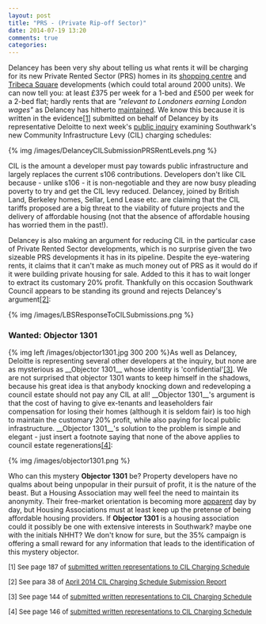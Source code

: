 ```yaml
---
layout: post
title: "PRS - (Private Rip-off Sector)"
date: 2014-07-19 13:20
comments: true
categories: 
---
```

Delancey has been very shy about telling us what rents it will be charging for its new Private Rented Sector (PRS) homes in its [shopping centre](http://www.london-se1.co.uk/news/view/7258) and [Tribeca Square](http://www.london-se1.co.uk/news/view/7208) developments (which could total around 2000 units). We can now tell you: at least £375 per week for a 1-bed and £500 per week for a 2-bed flat; hardly rents that are _"relevant to Londoners earning London wages"_ as Delancey has hitherto [maintained](http://www.london-se1.co.uk/news/view/7378). We know this because it is written in the evidence<a href="#footnote-1">[1]</a> submitted on behalf of Delancey by its representative Deloitte to next week's [public inquiry](http://www.southwark.gov.uk/info/856/planning_policy/2696/community_infrastructure_levy) examining Southwark's new Community Infrastructure Levy (CIL) charging schedules: 

{% img /images/DelanceyCILSubmissionPRSRentLevels.png %}

CIL is the amount a developer must pay towards public infrastructure and largely replaces the current s106 contributions. Developers don't like CIL because - unlike s106 - it is non-negotiable and they are now busy pleading poverty to try and get the CIL levy reduced. Delancey, joined by British Land, Berkeley homes, Sellar, Lend Lease etc. are claiming that the CIL tariffs proposed are a big threat to the viability of future projects and the delivery of affordable housing (not that the absence of affordable housing has worried them in the past!). 

Delancey is also making an argument for reducing CIL in the particular case of Private Rented Sector developments, which is no surprise given the two sizeable PRS developments it has in its pipeline. Despite the eye-watering rents, it claims that it can't make as much money out of PRS as it would do if it were building private housing for sale. Added to this it has to wait longer to extract its customary 20% profit. Thankfully on this occasion Southwark Council appears to be standing its ground and rejects Delancey's argument<a href="#footnote-2">[2]</a>:

{% img /images/LBSResponseToCILSubmissions.png %}

<h3>Wanted: Objector 1301</h3>
{% img left /images/objector1301.jpg 300 200 %}As well as Delancey, Deloitte is representing several other developers at the inquiry, but none are as mysterious as __Objector 1301__ whose identity is 'confidential'<a href="#footnote-3">[3]</a>. We are not surprised that objector 1301 wants to keep himself in the shadows, because his great idea is that anybody knocking down and redeveloping a council estate should not pay any CIL at all! __Objector 1301__'s argument is that the cost of having to give ex-tenants and leaseholders fair compensation for losing their homes (although it is seldom fair) is too high to maintain the customary 20% profit, while also paying for local public infrastructure. __Objector 1301__'s solution to the problem is simple and elegant - just insert a footnote saying that none of the above applies to council estate regenerations<a href="#footnote-4">[4]</a>:

{% img /images/objector1301.png %}

Who can this mystery __Objector 1301__ be? Property developers have no qualms about being unpopular in their pursuit of profit, it is the nature of the beast. But a Housing Association may well feel the need to maintain its anonymity. Their free-market orientation is becoming more [apparent](http://www.socialhousing.co.uk/free-preview-social-housings-2014-sales-and-development-activity-special-report/7004650.article) day by day, but Housing Associations must at least keep up the pretense of being affordable housing providers. If __Objector 1301__ is a housing association could it possibly be one with extensive interests in Southwark? maybe one with the initials NHHT? We don't know for sure, but the 35% campaign is offering a small reward for any information that leads to the identification of this mystery objector. 




<font size="2"><p id="footnote-1">[1] See page 187 of [submitted written representations to CIL Charging Schedule](http://www.southwark.gov.uk/download/downloads/id/10287/cdcil9_regulation_17_representations_to_revised_draft_cil_charging_schedule)</p></font>

<font size="2"><p id="footnote-2">[2] See para 38 of [April 2014 CIL Charging Schedule Submission Report](http://www.southwark.gov.uk/download/downloads/id/10211/cdcil10_revised_draft_cil_charging_schedule_submission_report_april_2014)</p></font>

<font size="2"><p id="footnote-3">[3] See page 144 of [submitted written representations to CIL Charging Schedule](http://www.southwark.gov.uk/download/downloads/id/10287/cdcil9_regulation_17_representations_to_revised_draft_cil_charging_schedule)</p></font>

<font size="2"><p id="footnote-4">[4] See page 146 of [submitted written representations to CIL Charging Schedule](http://www.southwark.gov.uk/download/downloads/id/10287/cdcil9_regulation_17_representations_to_revised_draft_cil_charging_schedule)</p></font>



